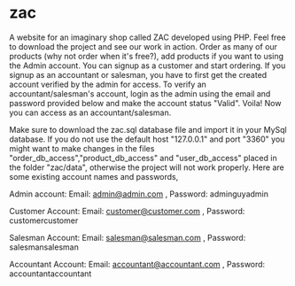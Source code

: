 # zac
A website for an imaginary shop called ZAC developed using PHP. Feel free to download the project and see our work in action. Order as many of our products (why not order when it's free?), add products if you want to using the Admin account. You can signup as a customer and start ordering. If you signup as an accountant or salesman, you have to first get the created account verified by the admin for access. To verify an accountant/salesman's account, login as the admin using the email and password provided below and make the account status "Valid". Voila! Now you can access as an accountant/salesman.

Make sure to download the zac.sql database file and import it in your MySql database. If you do not use the default host "127.0.0.1" and port "3360" you might want to make changes in the files "order_db_access","product_db_access" and "user_db_access" placed in the folder "zac/data", otherwise the project will not work properly.
Here are some existing account names and passwords,

Admin account:
Email: admin@admin.com , Password: adminguyadmin

Customer Account:
Email: customer@customer.com , Password: customercustomer

Salesman Account:
Email: salesman@salesman.com , Password: salesmansalesman

Accountant Account:
Email: accountant@accountant.com , Password: accountantaccountant
